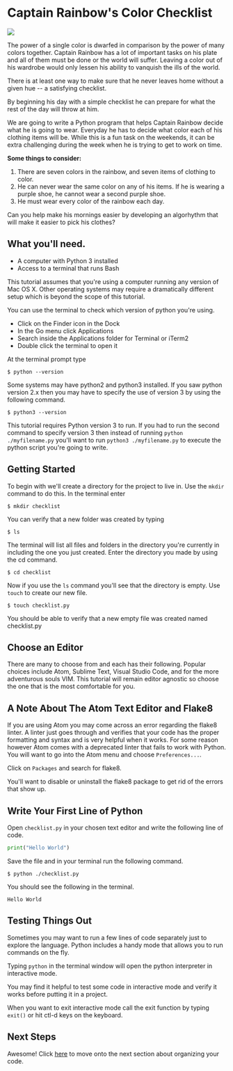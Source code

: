 # Captain Rainbow's Color Checklist

![](the-truth-about-rainbows.jpg)

The power of a single color is dwarfed in comparison by the power of many colors together. Captain Rainbow has a lot of important tasks on his plate and all of them must be done or the world will suffer. Leaving a color out of his wardrobe would only lessen his ability to vanquish the ills of the world.

There is at least one way to make sure that he never leaves home without a given hue -- a satisfying checklist.

By beginning his day with a simple checklist he can prepare for what the rest of the day will throw at him.

We are going to write a Python program that helps Captain Rainbow decide what he is going to wear. Everyday he has to decide what color each of his clothing items will be. While this is a fun task on the weekends, it can be extra challenging during the week when he is trying to get to work on time.

**Some things to consider:**

1. There are seven colors in the rainbow, and seven items of clothing to color.<br>
2. He can never wear the same color on any of his items. If he is wearing a purple shoe, he cannot wear a second purple shoe.<br>
3. He must wear every color of the rainbow each day.<br>

Can you help make his mornings easier by developing an algorhythm that will make it easier to pick his clothes?

## What you'll need.

* A computer with Python 3 installed
* Access to a terminal that runs Bash

This tutorial assumes that you're using a computer running any version of Mac OS X. Other operating systems may require a dramatically different setup which is beyond the scope of this tutorial.

You can use the terminal to check which version of python you're using.

* Click on the Finder icon in the Dock
* In the Go menu click Applications
* Search inside the Applications folder for Terminal or iTerm2
* Double click the terminal to open it

At the terminal prompt type

```
$ python --version
```

Some systems may have python2 and python3 installed. If you saw python version 2.x then you may have to specify the use of version 3 by using the following command.

```
$ python3 --version
```

This tutorial requires Python version 3 to run. If you had to run the second command to specify version 3 then instead of running ```python ./myfilename.py``` you'll want to run ```python3 ./myfilename.py``` to execute the python script you're going to write.

##  Getting Started

To begin with we'll create a directory for the project to live in. Use the `mkdir` command to do this.
In the terminal enter

```
$ mkdir checklist
```

You can verify that a new folder was created by typing

```
$ ls
```

The terminal will list all files and folders in the directory you're currently in including the one you just created. Enter the directory you made by using the cd command.

```
$ cd checklist
```

Now if you use the `ls` command you'll see that the directory is empty. Use ```touch``` to create our new file.

```
$ touch checklist.py
```

You should be able to verify that a new empty file was created named checklist.py

## Choose an Editor

There are many to choose from and each has their following. Popular choices include Atom, Sublime Text, Visual Studio Code, and for the more adventurous souls VIM. This tutorial will remain editor agnostic so choose the one that is the most comfortable for you.

## A Note About The Atom Text Editor and Flake8

If you are using Atom you may come across an error regarding the flake8 linter. A linter just goes through and verifies that your code has the proper formatting and syntax and is very helpful when it works. For some reason however Atom comes with a deprecated linter that fails to work with Python. You will want to go into the Atom menu and choose `Preferences...`.

Click on `Packages` and search for flake8.

You'll want to disable or uninstall the flake8 package to get rid of the errors that show up.

## Write Your First Line of Python

Open `checklist.py` in your chosen text editor and write the following line of code.

```python
print("Hello World")
```

Save the file and in your terminal run the following command.

```
$ python ./checklist.py
```

You should see the following in the terminal.

```
Hello World
```

## Testing Things Out

Sometimes you may want to run a few lines of code separately just to explore the language. Python includes a handy mode that allows you to run commands on the fly.

Typing `python` in the terminal window will open the python interpreter in interactive mode.

You may find it helpful to test some code in interactive mode and verify it works before putting it in a project.

When you want to exit interactive mode call the exit function by typing `exit()` or hit ctl-d keys on the keyboard.

## Next Steps

Awesome! Click [here](P01-Code-Organization/content.md) to move onto the next section about organizing your code.
